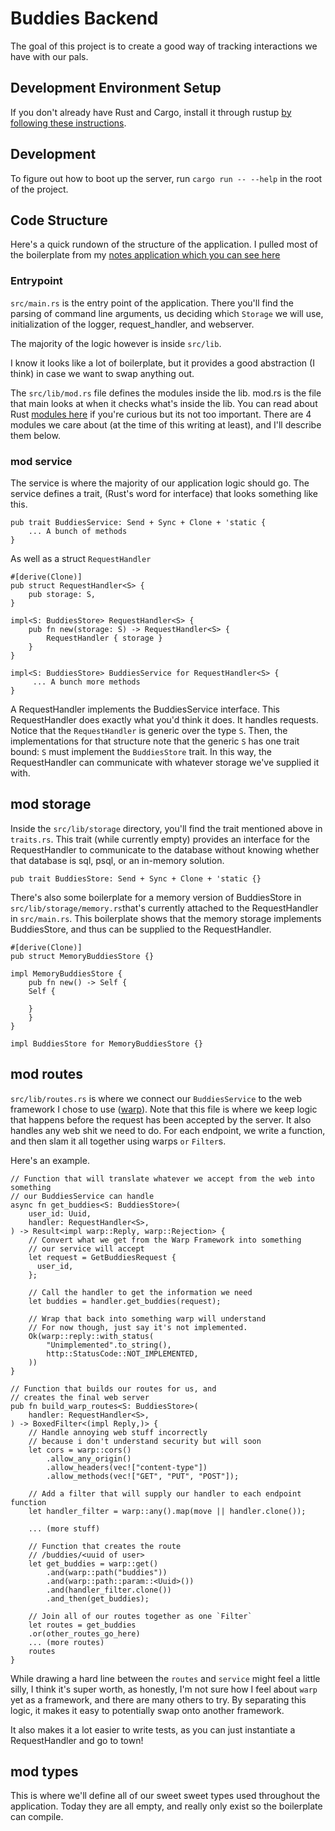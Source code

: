 # Buddies Backend

The goal of this project is to create a good way of tracking interactions we have with our pals.

## Development Environment Setup
If you don't already have Rust and Cargo, install it through rustup [by following these instructions](https://www.rust-lang.org/tools/install).

## Development
To figure out how to boot up the server, run `cargo run -- --help` in the root of the project.

## Code Structure

Here's a quick rundown of the structure of the application. I pulled most of the boilerplate from my [notes application which you can see here](https://github.com/BKDaugherty/notes)

### Entrypoint
`src/main.rs` is the entry point of the application. There you'll find the parsing of command line arguments, us deciding which `Storage` we will use, initialization of the logger, request_handler, and webserver.

The majority of the logic however is inside `src/lib`.

I know it looks like a lot of boilerplate, but it provides a good abstraction (I think) in
case we want to swap anything out.

The `src/lib/mod.rs` file defines the modules inside the lib. mod.rs is the file that main looks at when it checks what's inside the lib. You can read about Rust [modules here](https://doc.rust-lang.org/reference/items/modules.html#module-source-filenames) if you're curious but its not too important. There are 4 modules we care about (at the time of this writing at least), and I'll describe them below.

### mod service

The service is where the majority of our application logic should go. The service defines a trait, (Rust's word for interface) that looks something like this.

```
pub trait BuddiesService: Send + Sync + Clone + 'static {
    ... A bunch of methods
}
```

As well as a struct `RequestHandler`
```
#[derive(Clone)]
pub struct RequestHandler<S> {
    pub storage: S,
}

impl<S: BuddiesStore> RequestHandler<S> {
    pub fn new(storage: S) -> RequestHandler<S> {
        RequestHandler { storage }
    }
}

impl<S: BuddiesStore> BuddiesService for RequestHandler<S> {
     ... A bunch more methods
}
```

A RequestHandler implements the BuddiesService interface. This RequestHandler does exactly what you'd think it does. It handles requests. Notice that the `RequestHandler` is generic over the type `S`. Then, the implementations for that structure note that the generic `S` has one trait bound: `S` must implement the `BuddiesStore` trait. In this way, the RequestHandler can communicate with whatever storage we've supplied it with.

## mod storage

Inside the `src/lib/storage` directory, you'll find the trait mentioned above in `traits.rs`. This trait (while currently empty) provides an interface for the RequestHandler to communicate to the database without knowing whether that database is sql, psql, or an in-memory solution.

```
pub trait BuddiesStore: Send + Sync + Clone + 'static {}
```

There's also some boilerplate for a memory version of BuddiesStore in `src/lib/storage/memory.rs`that's currently attached to the RequestHandler in `src/main.rs`. This boilerplate shows that the memory storage implements BuddiesStore, and thus can be supplied to the RequestHandler.

```
#[derive(Clone)]
pub struct MemoryBuddiesStore {}

impl MemoryBuddiesStore {
    pub fn new() -> Self {
	Self {

	}
    }
}

impl BuddiesStore for MemoryBuddiesStore {}
```


## mod routes

`src/lib/routes.rs` is where we connect our `BuddiesService` to the web framework I chose to use ([warp](https://docs.rs/warp/0.3.1/warp/)). Note that this file is where we keep logic that happens before the request has been accepted by the server. It also handles any web shit we need to do. For each endpoint, we write a function, and then slam it all together using warps `or` `Filter`s.

Here's an example.

```
// Function that will translate whatever we accept from the web into something
// our BuddiesService can handle
async fn get_buddies<S: BuddiesStore>(
    user_id: Uuid,
    handler: RequestHandler<S>,
) -> Result<impl warp::Reply, warp::Rejection> {
    // Convert what we get from the Warp Framework into something
    // our service will accept
    let request = GetBuddiesRequest {
      user_id,
    };

    // Call the handler to get the information we need
    let buddies = handler.get_buddies(request);

    // Wrap that back into something warp will understand
    // For now though, just say it's not implemented.
    Ok(warp::reply::with_status(
        "Unimplemented".to_string(),
        http::StatusCode::NOT_IMPLEMENTED,
    ))
}

// Function that builds our routes for us, and
// creates the final web server
pub fn build_warp_routes<S: BuddiesStore>(
    handler: RequestHandler<S>,
) -> BoxedFilter<(impl Reply,)> {
    // Handle annoying web stuff incorrectly
    // because i don't understand security but will soon
    let cors = warp::cors()
        .allow_any_origin()
        .allow_headers(vec!["content-type"])
        .allow_methods(vec!["GET", "PUT", "POST"]);

    // Add a filter that will supply our handler to each endpoint function
    let handler_filter = warp::any().map(move || handler.clone());

    ... (more stuff)

    // Function that creates the route
    // /buddies/<uuid of user>
    let get_buddies = warp::get()
        .and(warp::path("buddies"))
        .and(warp::path::param::<Uuid>())
        .and(handler_filter.clone())
        .and_then(get_buddies);

    // Join all of our routes together as one `Filter`
    let routes = get_buddies
	.or(other_routes_go_here)
	... (more routes)
    routes
}
```

While drawing a hard line  between the `routes` and `service` might feel a little silly, I think it's super worth, as honestly, I'm not sure how I feel about `warp` yet as a framework, and there are many others to try. By separating this logic, it makes it easy to potentially swap onto another framework.

It also makes it a lot easier to write tests, as you can just instantiate a RequestHandler and go to town!

## mod types

This is where we'll define all of our sweet sweet types used throughout the application. Today they are all empty, and really only exist so the boilerplate can compile.


